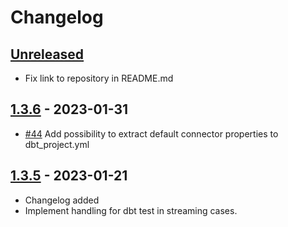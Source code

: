 # Changelog

## [Unreleased]

- Fix link to repository in README.md

## [1.3.6] - 2023-01-31

-   [#44](https://github.com/getindata/dbt-flink-adapter/issues/44) Add possibility to extract default connector properties to dbt_project.yml

## [1.3.5] - 2023-01-21

-   Changelog added
-   Implement handling for dbt test in streaming cases.

[Unreleased]: https://github.com/getindata/dbt-flink-adapter/compare/1.3.6...HEAD

[1.3.6]: https://github.com/getindata/dbt-flink-adapter/compare/1.3.5...1.3.6

[1.3.5]: https://github.com/getindata/dbt-flink-adapter/compare/ddca7b02225a4ecc774e36e3e002fb74544b28f3...1.3.5
